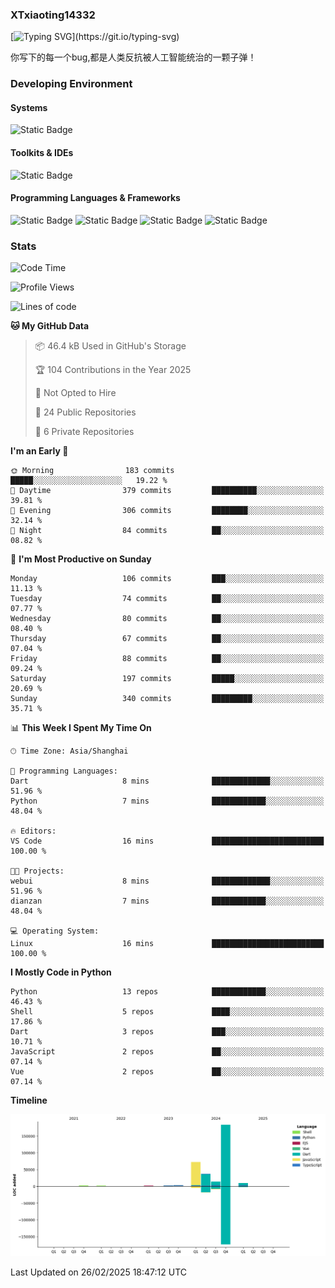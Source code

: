 ### XTxiaoting14332

[![Typing SVG](https://readme-typing-svg.herokuapp.com?font=JetBrians+Mono&pause=1000&random=false&width=435&lines=Hello+World!)](https://git.io/typing-svg)

你写下的每一个bug,都是人类反抗被人工智能统治的一颗子弹！

### Developing Environment

#### Systems

![Static Badge](https://img.shields.io/badge/Ubuntu-%20?style=flat-square&logo=ubuntu&logoColor=white&color=E34F26)

#### Toolkits & IDEs

![Static Badge](https://img.shields.io/badge/Visual%20Studio%20Code-%20?style=flat-square&logo=visualstudiocode&logoColor=white&color=blue)

#### Programming Languages & Frameworks

![Static Badge](https://img.shields.io/badge/Dart-%20?style=flat-square&logo=dart&logoColor=white&color=0175C2)
![Static Badge](https://img.shields.io/badge/Flutter-%20?style=flat-square&logo=flutter&logoColor=white&color=02569B)
![Static Badge](https://img.shields.io/badge/Python-%20?style=flat-square&logo=python&logoColor=white&color=E7A781)
![Static Badge](https://img.shields.io/badge/Bash%20Shell-%20?style=flat-square&logo=shell&logoColor=white&color=49D868)

### Stats

<!--START_SECTION:waka-->
![Code Time](http://img.shields.io/badge/Code%20Time-283%20hrs%2017%20mins-blue)

![Profile Views](http://img.shields.io/badge/Profile%20Views-3-blue)

![Lines of code](https://img.shields.io/badge/From%20Hello%20World%20I%27ve%20Written-327.6%20thousand%20lines%20of%20code-blue)

**🐱 My GitHub Data** 

> 📦 46.4 kB Used in GitHub's Storage 
 > 
> 🏆 104 Contributions in the Year 2025
 > 
> 🚫 Not Opted to Hire
 > 
> 📜 24 Public Repositories 
 > 
> 🔑 6 Private Repositories 
 > 
**I'm an Early 🐤** 

```text
🌞 Morning                183 commits         █████░░░░░░░░░░░░░░░░░░░░   19.22 % 
🌆 Daytime                379 commits         ██████████░░░░░░░░░░░░░░░   39.81 % 
🌃 Evening                306 commits         ████████░░░░░░░░░░░░░░░░░   32.14 % 
🌙 Night                  84 commits          ██░░░░░░░░░░░░░░░░░░░░░░░   08.82 % 
```
📅 **I'm Most Productive on Sunday** 

```text
Monday                   106 commits         ███░░░░░░░░░░░░░░░░░░░░░░   11.13 % 
Tuesday                  74 commits          ██░░░░░░░░░░░░░░░░░░░░░░░   07.77 % 
Wednesday                80 commits          ██░░░░░░░░░░░░░░░░░░░░░░░   08.40 % 
Thursday                 67 commits          ██░░░░░░░░░░░░░░░░░░░░░░░   07.04 % 
Friday                   88 commits          ██░░░░░░░░░░░░░░░░░░░░░░░   09.24 % 
Saturday                 197 commits         █████░░░░░░░░░░░░░░░░░░░░   20.69 % 
Sunday                   340 commits         █████████░░░░░░░░░░░░░░░░   35.71 % 
```


📊 **This Week I Spent My Time On** 

```text
🕑︎ Time Zone: Asia/Shanghai

💬 Programming Languages: 
Dart                     8 mins              █████████████░░░░░░░░░░░░   51.96 % 
Python                   7 mins              ████████████░░░░░░░░░░░░░   48.04 % 

🔥 Editors: 
VS Code                  16 mins             █████████████████████████   100.00 % 

🐱‍💻 Projects: 
webui                    8 mins              █████████████░░░░░░░░░░░░   51.96 % 
dianzan                  7 mins              ████████████░░░░░░░░░░░░░   48.04 % 

💻 Operating System: 
Linux                    16 mins             █████████████████████████   100.00 % 
```

**I Mostly Code in Python** 

```text
Python                   13 repos            ████████████░░░░░░░░░░░░░   46.43 % 
Shell                    5 repos             ████░░░░░░░░░░░░░░░░░░░░░   17.86 % 
Dart                     3 repos             ███░░░░░░░░░░░░░░░░░░░░░░   10.71 % 
JavaScript               2 repos             ██░░░░░░░░░░░░░░░░░░░░░░░   07.14 % 
Vue                      2 repos             ██░░░░░░░░░░░░░░░░░░░░░░░   07.14 % 
```



**Timeline**

![Lines of Code chart](https://raw.githubusercontent.com/XTxiaoting14332/XTxiaoting14332/main/assets/bar_graph.png)


 Last Updated on 26/02/2025 18:47:12 UTC
<!--END_SECTION:waka-->